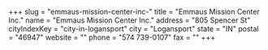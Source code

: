 +++
slug = "emmaus-mission-center-inc-"
title = "Emmaus Mission Center Inc."
name = "Emmaus Mission Center Inc."
address = "805 Spencer St"
cityIndexKey = "city-in-logansport"
city = "Logansport"
state = "IN"
postal = "46947"
website = ""
phone = "574 739-0107"
fax = ""
+++
